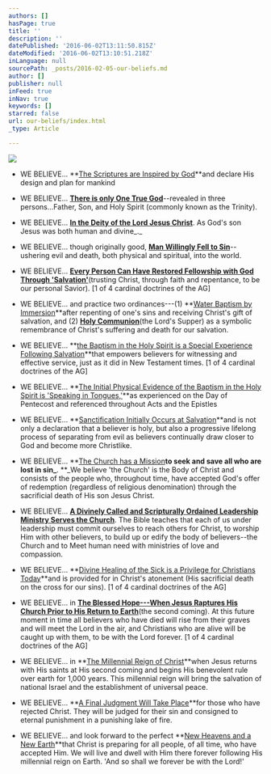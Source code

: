 ```yaml
---
authors: []
hasPage: true
title: ''
description: ''
datePublished: '2016-06-02T13:11:50.815Z'
dateModified: '2016-06-02T13:10:51.218Z'
inLanguage: null
sourcePath: _posts/2016-02-05-our-beliefs.md
author: []
publisher: null
inFeed: true
inNav: true
keywords: []
starred: false
url: our-beliefs/index.html
_type: Article

---
```

![](https://the-grid-user-content.s3-us-west-2.amazonaws.com/53cbffee-5a49-4ca4-bf08-8cfc4e15072a.jpg)

* WE BELIEVE... **[The Scriptures are Inspired by God][0]**and declare His design and plan for mankind

* WE BELIEVE... **[There is only One True God][1]**--revealed in three persons...Father, Son, and Holy Spirit (commonly known as the Trinity).

* WE BELIEVE... **[In the Deity of the Lord Jesus Christ][2]**. As God's son Jesus was both human and divine_._

* WE BELIEVE... though originally good, **[Man Willingly Fell to Sin][3]**--ushering evil and death, both physical and spiritual, into the world.

* WE BELIEVE... **[Every Person Can Have Restored Fellowship with God Through 'Salvation'][4]**(trusting Christ, through faith and repentance, to be our personal Savior). \[1 of 4 cardinal doctrines of the AG\]

* WE BELIEVE... and practice two ordinances---(1) **[Water Baptism by Immersion][5]**after repenting of one's sins and receiving Christ's gift of salvation, and (2) **[Holy Communion][5]**(the Lord's Supper) as a symbolic remembrance of Christ's suffering and death for our salvation.

* WE BELIEVE... **[the Baptism in the Holy Spirit is a Special Experience Following Salvation][6]**that empowers believers for witnessing and effective service, just as it did in New Testament times. \[1 of 4 cardinal doctrines of the AG\]

* WE BELIEVE... **[The Initial Physical Evidence of the Baptism in the Holy Spirit is 'Speaking in Tongues,'][7]**as experienced on the Day of Pentecost and referenced throughout Acts and the Epistles

* WE BELIEVE... **[Sanctification Initially Occurs at Salvation][8]**and is not only a declaration that a believer is holy, but also a progressive lifelong process of separating from evil as believers continually draw closer to God and become more Christlike.

* WE BELIEVE... **[The Church has a Mission][9]**to seek and save all who are lost in sin_**. **_We believe 'the Church' is the Body of Christ and consists of the people who, throughout time, have accepted God's offer of redemption (regardless of religious denomination) through the sacrificial death of His son Jesus Christ.

* WE BELIEVE... **[A Divinely Called and Scripturally Ordained Leadership Ministry Serves the Church][10]**. The Bible teaches that each of us under leadership must commit ourselves to reach others for Christ, to worship Him with other believers, to build up or edify the body of believers--the Church and to Meet human need with ministries of love and compassion.

* WE BELIEVE... **[Divine Healing of the Sick is a Privilege for Christians Today][11]**and is provided for in Christ's atonement (His sacrificial death on the cross for our sins). \[1 of 4 cardinal doctrines of the AG\]

* WE BELIEVE... in **[The Blessed Hope---When Jesus Raptures His Church Prior to His Return to Earth][12]**(the second coming). At this future moment in time all believers who have died will rise from their graves and will meet the Lord in the air, and Christians who are alive will be caught up with them, to be with the Lord forever. \[1 of 4 cardinal doctrines of the AG\]

* WE BELIEVE... in **[The Millennial Reign of Christ][13]**when Jesus returns with His saints at His second coming and begins His benevolent rule over earth for 1,000 years. This millennial reign will bring the salvation of national Israel and the establishment of universal peace.

* WE BELIEVE... **[A Final Judgment Will Take Place][14]**for those who have rejected Christ. They will be judged for their sin and consigned to eternal punishment in a punishing lake of fire.

* WE BELIEVE... and look forward to the perfect **[New Heavens and a New Earth][15]**that Christ is preparing for all people, of all time, who have accepted Him. We will live and dwell with Him there forever following His millennial reign on Earth. 'And so shall we forever be with the Lord!'

[0]: http://ag.org/top/Beliefs/Statement_of_Fundamental_Truths/sft_full.cfm#1
[1]: http://ag.org/top/Beliefs/Statement_of_Fundamental_Truths/sft_full.cfm#2
[2]: http://ag.org/top/Beliefs/Statement_of_Fundamental_Truths/sft_full.cfm#3
[3]: http://ag.org/top/Beliefs/Statement_of_Fundamental_Truths/sft_full.cfm#4
[4]: http://ag.org/top/Beliefs/Statement_of_Fundamental_Truths/sft_full.cfm#5
[5]: http://ag.org/top/Beliefs/Statement_of_Fundamental_Truths/sft_full.cfm#6
[6]: http://ag.org/top/Beliefs/Statement_of_Fundamental_Truths/sft_full.cfm#7
[7]: http://ag.org/top/Beliefs/Statement_of_Fundamental_Truths/sft_full.cfm#8
[8]: http://ag.org/top/Beliefs/Statement_of_Fundamental_Truths/sft_full.cfm#9
[9]: http://ag.org/top/Beliefs/Statement_of_Fundamental_Truths/sft_full.cfm#10
[10]: http://ag.org/top/Beliefs/Statement_of_Fundamental_Truths/sft_full.cfm#11
[11]: http://ag.org/top/Beliefs/Statement_of_Fundamental_Truths/sft_full.cfm#12
[12]: http://ag.org/top/Beliefs/Statement_of_Fundamental_Truths/sft_full.cfm#13
[13]: http://ag.org/top/Beliefs/Statement_of_Fundamental_Truths/sft_full.cfm#14
[14]: http://ag.org/top/Beliefs/Statement_of_Fundamental_Truths/sft_full.cfm#15
[15]: http://ag.org/top/Beliefs/Statement_of_Fundamental_Truths/sft_full.cfm#16